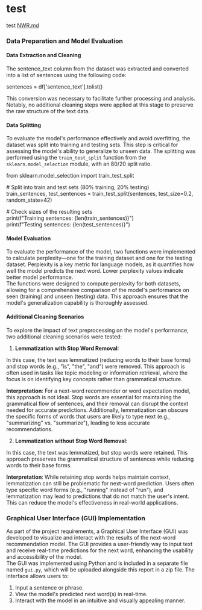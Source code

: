 # test
test
[NWR.md](https://github.com/user-attachments/files/22429178/NWR.md)
### **Data Preparation and Model Evaluation**

#### **Data Extraction and Cleaning**

The sentence\_text column from the dataset was extracted and converted into a list of sentences using the following code:

sentences \= df\['sentence\_text'\].tolist()

This conversion was necessary to facilitate further processing and analysis. Notably, no additional cleaning steps were applied at this stage to preserve the raw structure of the text data.

#### **Data Splitting**

To evaluate the model's performance effectively and avoid overfitting, the dataset was split into training and testing sets. This step is critical for assessing the model's ability to generalize to unseen data. The splitting was performed using the `train_test_split` function from the `sklearn.model_selection` module, with an 80/20 split ratio. 

from sklearn.model\_selection import train\_test\_split

\# Split into train and test sets (80% training, 20% testing)  
train\_sentences, test\_sentences \= train\_test\_split(sentences, test\_size=0.2, random\_state=42)

\# Check sizes of the resulting sets  
print(f"Training sentences: {len(train\_sentences)}")  
print(f"Testing sentences: {len(test\_sentences)}")

#### **Model Evaluation**

To evaluate the performance of the model, two functions were implemented to calculate perplexity—one for the training dataset and one for the testing dataset. Perplexity is a key metric for language models, as it quantifies how well the model predicts the next word. Lower perplexity values indicate better model performance.  
The functions were designed to compute perplexity for both datasets, allowing for a comprehensive comparison of the model's performance on seen (training) and unseen (testing) data. This approach ensures that the model's generalization capability is thoroughly assessed.

#### **Additional Cleaning Scenarios**

To explore the impact of text preprocessing on the model's performance, two additional cleaning scenarios were tested:

1. **Lemmatization with Stop Word Removal**:  
   

In this case, the text was lemmatized (reducing words to their base forms) and stop words (e.g., "is", "the", "and") were removed. This approach is often used in tasks like topic modeling or information retrieval, where the focus is on identifying key concepts rather than grammatical structure.

**Interpretation**: For a next-word recommender or word expectation model, this approach is not ideal. Stop words are essential for maintaining the grammatical flow of sentences, and their removal can disrupt the context needed for accurate predictions. Additionally, lemmatization can obscure the specific forms of words that users are likely to type next (e.g., "summarizing" vs. "summarize"), leading to less accurate recommendations.

2. **Lemmatization without Stop Word Removal**:  
   

In this case, the text was lemmatized, but stop words were retained. This approach preserves the grammatical structure of sentences while reducing words to their base forms.

**Interpretation**: While retaining stop words helps maintain context, lemmatization can still be problematic for next-word prediction. Users often type specific word forms (e.g., "running" instead of "run"), and lemmatization may lead to predictions that do not match the user's intent. This can reduce the model's effectiveness in real-world applications.

### **Graphical User Interface (GUI) Implementation**

As part of the project requirements, a Graphical User Interface (GUI) was developed to visualize and interact with the results of the next-word recommendation model. The GUI provides a user-friendly way to input text and receive real-time predictions for the next word, enhancing the usability and accessibility of the model.  
The GUI was implemented using Python and is included in a separate file named `gui.py`, which will be uploaded alongside this report in a zip file. The interface allows users to:

1. Input a sentence or phrase.  
2. View the model's predicted next word(s) in real-time.  
3. Interact with the model in an intuitive and visually appealing manner.
